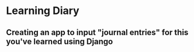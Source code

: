 # Learning Diary

## Creating an app to input "journal entries" for this you've learned using Django
